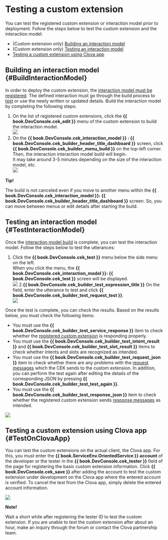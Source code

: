 <!-- Note! This content includes shared parts. Therefore, when you update this, you should beware of synchronization. -->

# Testing a custom extension
You can test the registered custom extension or interaction model prior to deployment. Follow the steps below to test the custom extension and the interaction model:

* (Custom extension only) [Building an interaction model](#BuildInteractionModel)
* (Custom extension only) [Testing an interaction model](#TestInteractionModel)
* [Testing a custom extension using Clova app](#TestOnClovaApp)

## Building an interaction model {#BuildInteractionModel}

In order to deploy the custom extension, the [interaction model must be registered](/DevConsole/Guides/Register_Interaction_Model.md). The defined interaction must go through the build process to [test](#TestInteractionModel) or use the newly written or updated details. Build the interaction model by completing the following steps:

1. On the list of registered custom extensions, click the **{{ book.DevConsole.cek_edit }}** menu of the custom extension to build the interaction model.<br />
  ![](/DevConsole/Assets/Images/DevConsole-Interaction_Model_Menu.png)
2. On the **{{ book.DevConsole.cek_interaction_model }} : {{ book.DevConsole.cek_builder_header_title_dashboard }}** screen, click **{{ book.DevConsole.cek_builder_menu_build }}** on the top-left corner. Then, the interaction interaction model build will begin.<br />
  It may take around 3-5 minutes depending on the size of the interaction model, etc.<br />
  ![](/DevConsole/Assets/Images/DevConsole-Build_Interaction_Model.png)

<div class="tip">
  <p><strong>Tip!</strong></p>
  <p>The build is not canceled even if you move to another menu within the <strong>{{ book.DevConsole.cek_interaction_model }}: {{ book.DevConsole.cek_builder_header_title_dashboard }}</strong> screen. So, you can move between menus or edit details after starting the build.</p>
</div>

## Testing an interaction model {#TestInteractionModel}

Once the [interaction model build](#BuildInteractionModel) is complete, you can test the interaction model. Follow the steps below to test the utterances:

1. Click the **{{ book.DevConsole.cek_test }}** menu below the side menu on the left.<br />
  When you click the menu, the **{{ book.DevConsole.cek_interaction_model }}: {{ book.DevConsole.cek_test }}** screen will be displayed.<br />
  ![](/DevConsole/Assets/Images/DevConsole-Test_Menu.png)
2.**{{ book.DevConsole.cek_builder_test_expression_title }}** On the field, enter the utterance to test and click **{{ book.DevConsole.cek_builder_test_request_test }}**.</li>
  ![](/DevConsole/Assets/Images/DevConsole-Test_Utterance_Example.png)

Once the test is complete, you can check the results. Based on the results below, you must check the following items:

* You must use the **{{ book.DevConsole.cek_builder_test_service_response }}** item to check whether the [registered custom extension](/DevConsole/Guides/Register_Custom_Extension.md) is responding properly.
* You must use the **{{ book.DevConsole.cek_builder_test_intent_result }}** and **{{ book.DevConsole.cek_builder_test_slot_result }}** items to check whether intents and slots are recognized as intended.
* You must use the **{{ book.DevConsole.cek_builder_test_request_json }}** item to check whether there are any problems with the [request messages](/Develop/References/Custom_Extension_Message.md#CustomExtRequestMessage) which the CEK sends to the custom extension. In addition, you can perform the test again after editing the details of the corresponding JSON by pressing **{{ book.DevConsole.cek_builder_test_test_again }}**.
* You must use the **{{ book.DevConsole.cek_builder_test_response_json }}** item to check whether the registered custom extension sends [response messages](/Develop/References/Custom_Extension_Message.md#CustomExtResponseMessage) as intended.

![](/DevConsole/Assets/Images/DevConsole-Test_Result.png)

<!-- Start of the shared content: TestOnClovaApp -->

## Testing a custom extension using Clova app {#TestOnClovaApp}

You can test the custom extensions on the actual client, the Clova app. For this, you must enter the <strong>{{ book.ServiceEnv.OrientedService }} account</strong> of the developer or the tester in the **{{ book.DevConsole.cek_tester }}** field of the page for registering the basic custom extension information. Click **{{ book.DevConsole.cek_save }}** after adding the account to test the custom extension under development on the Clova app where the entered account is verified. To cancel the test from the Clova app, simply delete the entered account information.

![](/DevConsole/Assets/Images/DevConsole-Add_Tester_ID_For_Custom_Extension.png)

<div class="note">
  <p><strong>Note!</strong></p>
  <p>Wait a short while after registering the tester ID to test the custom extension. If you are unable to test the custom extension after about an hour, make an inquiry through the forum or contact the Clova partnership team.</p>
</div>

<!-- End of the shared content -->
